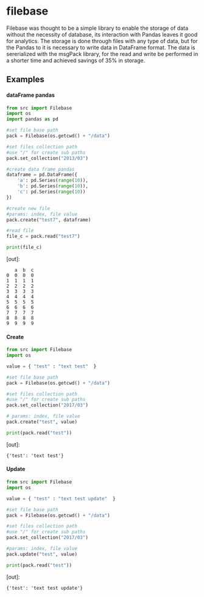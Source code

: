 # filebase

Filebase was thought to be a simple library to enable the storage of data without the necessity of database, its interaction with Pandas leaves it good for analytics.
The storage is done through files with any type of data, but for the Pandas to it is necessary to write data in DataFrame format. The data is sererialized with the msgPack library, for the read and write be performed in a shorter time and achieved savings of 35% in storage.


## Examples

#### dataFrame pandas

``` python
from src import Filebase
import os
import pandas as pd

#set file base path
pack = Filebase(os.getcwd() + "/data")

#set files collection path
#use "/" for create sub paths
pack.set_collection("2013/03")

#create data frame pandas
dataframe = pd.DataFrame({
    'a': pd.Series(range(10)),
    'b': pd.Series(range(10)),
    'c': pd.Series(range(10))
})

#create new file
#params: index, file value
pack.create("test7", dataframe)

#read file
file_c = pack.read("test7")

print(file_c)


```
[out]:
```shell
   a  b  c
0  0  0  0
1  1  1  1
2  2  2  2
3  3  3  3
4  4  4  4
5  5  5  5
6  6  6  6
7  7  7  7
8  8  8  8
9  9  9  9
```


#### Create

``` python
from src import Filebase
import os

value = { "test" : "text test"  }

#set file base path
pack = Filebase(os.getcwd() + "/data")

#set files collection path
#use "/" for create sub paths
pack.set_collection("2017/03")

# params: index, file value
pack.create("test", value)

print(pack.read("test"))

```
[out]:
```shell
{'test': 'text test'}
```

#### Update

``` python
from src import Filebase
import os

value = { "test" : "text test update"  }

#set file base path
pack = Filebase(os.getcwd() + "/data")

#set files collection path
#use "/" for create sub paths
pack.set_collection("2017/03")

#params: index, file value
pack.update("test", value)

print(pack.read("test"))

```
[out]:
```shell
{'test': 'text test update'}
```
